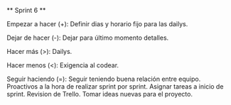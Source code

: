 ** Sprint 6 **

Empezar a hacer (+): 
Definir dias y horario fijo para las dailys. 

Dejar de hacer (-): 
Dejar para último momento detalles.

Hacer más (>):
Dailys.

Hacer menos (<): 
Exigencia al codear.

Seguir haciendo (=): 
Seguir teniendo buena relación entre equipo.
Proactivos a la hora de realizar sprint por sprint.
Asignar tareas a inicio de sprint.
Revision de Trello.
Tomar ideas nuevas para el proyecto.


